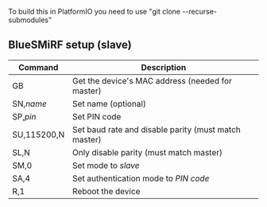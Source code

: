 To build this in PlatformIO you need to use "git clone --recurse-submodules"

## BlueSMiRF setup (slave)
| Command          | Description                                          |
| ---------------- | ---------------------------------------------------- |
| GB               | Get the device's MAC address (needed for master)     |
| SN,<em>name</em> | Set name (optional)                                  |
| SP,<em>pin</em>  | Set PIN code                                         |
| SU,115200,N      | Set baud rate and disable parity (must match master) |
| SL,N             | Only disable parity (must match master)              |
| SM,0             | Set mode to <em>slave</em>                           |
| SA,4             | Set authentication mode to <em>PIN code</em>         |
| R,1              | Reboot the device                                    |

